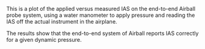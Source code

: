 This is a plot of the applied versus measured IAS on the end-to-end
Airball probe system, using a water manometer to apply pressure and
reading the IAS off the actual instrument in the airplane.

The results show that the end-to-end system of Airball reports IAS
correctly for a given dynamic pressure.